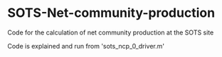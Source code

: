 # SOTS-Net-community-production
Code for the calculation of net community production at the SOTS site

Code is explained and run from 'sots_ncp_0_driver.m'
